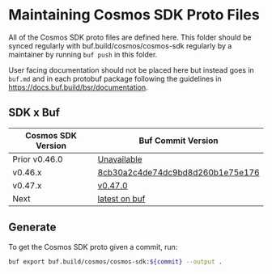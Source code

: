 # Maintaining Cosmos SDK Proto Files

All of the Cosmos SDK proto files are defined here. This folder should
be synced regularly with buf.build/cosmos/cosmos-sdk regularly by
a maintainer by running `buf push` in this folder.

User facing documentation should not be placed here but instead goes in
`buf.md` and in each protobuf package following the guidelines in
https://docs.buf.build/bsr/documentation.

## SDK x Buf

| Cosmos SDK Version | Buf Commit Version                                                                                            |
| ------------------ | ------------------------------------------------------------------------------------------------------------- |
| Prior v0.46.0      | [Unavailable](https://github.com/bufbuild/buf/issues/1415)                                                    |
| v0.46.x            | [8cb30a2c4de74dc9bd8d260b1e75e176](https://buf.build/cosmos/cosmos-sdk/docs/8cb30a2c4de74dc9bd8d260b1e75e176) |
| v0.47.x            | [v0.47.0](https://buf.build/cosmos/cosmos-sdk/docs/v0.47.0)                                                   |
| Next               | [latest on buf](https://buf.build/cosmos/cosmos-sdk/commits/main)                                             |

## Generate

To get the Cosmos SDK proto given a commit, run: 

```bash
buf export buf.build/cosmos/cosmos-sdk:${commit} --output .
```
